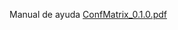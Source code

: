 Manual de ayuda
[ConfMatrix_0.1.0.pdf](https://github.com/PaolaBarba/PaolaR6Nuevo/files/14834192/ConfMatrix_0.1.0.pdf)
